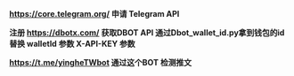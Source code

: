 **https://core.telegram.org/ 申请 Telegram API**

**注册 https://dbotx.com/ 获取DBOT API  通过Dbot_wallet_id.py拿到钱包的id 替换 walletId 参数 X-API-KEY 参数**

**https://t.me/yingheTWbot  通过这个BOT 检测推文**

